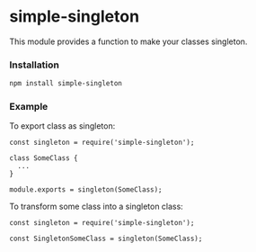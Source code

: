 # simple-singleton

This module provides a function to make your classes singleton.

### Installation

``` sh
npm install simple-singleton
```

### Example

To export class as singleton:

``` node
const singleton = require('simple-singleton');

class SomeClass {
  ...
}

module.exports = singleton(SomeClass);

```

To transform some class into a singleton class:

``` node
const singleton = require('simple-singleton');

const SingletonSomeClass = singleton(SomeClass);

```
